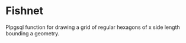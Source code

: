 Fishnet
=======

Plpgsql function for drawing a grid of regular hexagons of x side length bounding a geometry.
